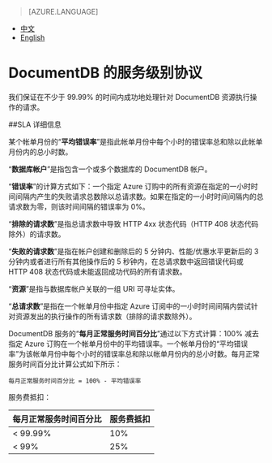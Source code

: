 <properties
	pageTitle=""
    description=""
    services=""
    documentationCenter=""
    authors=""
    manager=""
    editor=""
    tags=""/>

<tags ms.service="legal" ms.date="08/2016" wacn.date="08/2016" wacn.lang="cn"/>

> [AZURE.LANGUAGE]
- [中文](/support/sla/documentdb/)
- [English](/support/sla/documentdb-en/)
# DocumentDB 的服务级别协议

我们保证在不少于 99.99% 的时间内成功地处理针对 DocumentDB 资源执行操作的请求。

##SLA 详细信息 

某个帐单月份的“**平均错误率**”是指此帐单月份中每个小时的错误率总和除以此帐单月份内的总小时数。

“**数据库帐户**”是指包含一个或多个数据库的 DocumentDB 帐户。

“**错误率**”的计算方式如下：一个指定 Azure 订购中的所有资源在指定的一小时时间间隔内产生的失败请求总数除以总请求数。如果在指定的一小时时间间隔内的总请求数为零，则该时间间隔的错误率为 0%。

“**排除的请求数**”是指总请求数中导致 HTTP 4xx 状态代码（HTTP 408 状态代码除外）的请求数。

“**失败的请求数**”是指在帐户创建和删除后的 5 分钟内、性能/优惠水平更新后的 3 分钟内或者进行所有其他操作后的 5 秒钟内，在总请求数中返回错误代码或 HTTP 408 状态代码或未能返回成功代码的所有请求数。

“**资源**”是指与数据库帐户关联的一组 URI 可寻址实体。

“**总请求数**”是指在一个帐单月份中指定 Azure 订阅中的一小时时间间隔内尝试针对资源发出的执行操作的所有请求数（排除的请求数除外）。

DocumentDB 服务的“**每月正常服务时间百分比**”通过以下方式计算：100% 减去指定 Azure 订购在一个帐单月份中的平均错误率。一个帐单月份的“平均错误率”为该帐单月份中每个小时的错误率总和除以帐单月份内的总小时数。每月正常服务时间百分比计算公式如下所示：

	每月正常服务时间百分比 = 100% - 平均错误率

服务费抵扣：

每月正常服务时间百分比	| 服务费抵扣  
---|---  
< 99.99% | 10%  
< 99% |	25%

